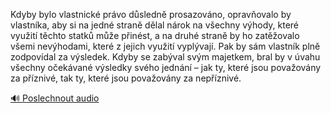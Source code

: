 
Kdyby bylo vlastnické právo důsledně prosazováno, opravňovalo by vlastníka, aby si na jedné straně dělal nárok na všechny výhody, které využití těchto statků může přinést, a na druhé straně by ho zatěžovalo všemi nevýhodami, které z jejich využití vyplývají. Pak by sám vlastník plně zodpovídal za výsledek. Kdyby se zabýval svým majetkem, bral by v úvahu všechny očekávané výsledky svého jednání – jak ty, které jsou považovány za příznivé, tak ty, které jsou považovány za nepříznivé.

[🔊 Poslechnout audio](/data/7-paragraphs/audio/chapter_126/para_004-Kdyby-bylo-vlastnick-prvo-dsledn-prosazovno.mp3)
